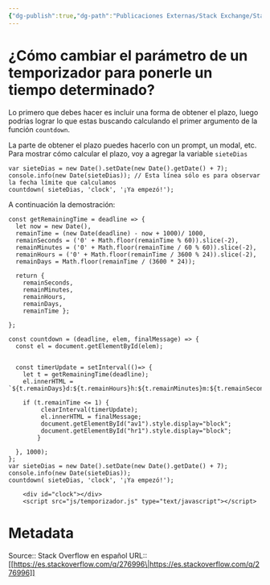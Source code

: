 ```yaml
---
{"dg-publish":true,"dg-path":"Publicaciones Externas/Stack Exchange/Stack Overflow en español/es.stackoverflow.com-276996.md","permalink":"/publicaciones-externas/stack-exchange/stack-overflow-en-espanol/es-stackoverflow-com-276996/","title":"¿Cómo cambiar el parámetro de un temporizador para ponerle un tiempo determinado?","hide":true,"noteIcon":"\"0\"","created":"2024-04-03T12:49:10.506-06:00","updated":"2024-04-05T16:43:55.474-06:00"}
---
```


# ¿Cómo cambiar el parámetro de un temporizador para ponerle un tiempo determinado?

Lo primero que debes hacer es incluir una forma de obtener el plazo, luego podrías lograr lo que estas buscando calculando el primer argumento de la función `countdown`. 

La parte de obtener el plazo puedes hacerlo con un prompt, un modal, etc. Para mostrar cómo calcular el plazo, voy a agregar la variable `sieteDias`


    var sieteDias = new Date().setDate(new Date().getDate() + 7);
    console.info(new Date(sieteDias)); // Esta línea sólo es para observar la fecha límite que calculamos
    countdown( sieteDias, 'clock', '¡Ya empezó!');

A continuación la demostración:

<!-- begin snippet: js hide: false console: true babel: null -->

<!-- language: lang-js -->

    const getRemainingTime = deadline => {
      let now = new Date(),
      remainTime = (new Date(deadline) - now + 1000)/ 1000,
      remainSeconds = ('0' + Math.floor(remainTime % 60)).slice(-2),
      remainMinutes = ('0' + Math.floor(remainTime / 60 % 60)).slice(-2),
      remainHours = ('0' + Math.floor(remainTime / 3600 % 24)).slice(-2),
      remainDays = Math.floor(remainTime / (3600 * 24));

      return {
        remainSeconds,
        remainMinutes,
        remainHours,
        remainDays,
        remainTime };

    };

    const countdown = (deadline, elem, finalMessage) => {
      const el = document.getElementById(elem);
     

      const timerUpdate = setInterval(()=> {
        let t = getRemainingTime(deadline);
        el.innerHTML = `${t.remainDays}d:${t.remainHours}h:${t.remainMinutes}m:${t.remainSeconds}s`;

        if (t.remainTime <= 1) {     
             clearInterval(timerUpdate);
             el.innerHTML = finalMessage;
             document.getElementById("av1").style.display="block";  
             document.getElementById("hr1").style.display="block";  
            }   

      }, 1000);
    };
    var sieteDias = new Date().setDate(new Date().getDate() + 7);
    console.info(new Date(sieteDias));
    countdown( sieteDias, 'clock', '¡Ya empezó!');

<!-- language: lang-html -->

        <div id="clock"></div>
        <script src="js/temporizador.js" type="text/javascript"></script>  

<!-- end snippet -->



# Metadata
Source:: Stack Overflow en español
URL:: [[https://es.stackoverflow.com/q/276996\|https://es.stackoverflow.com/q/276996]]

